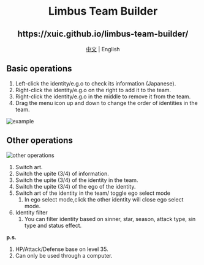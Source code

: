 <h1 align='center'>Limbus Team Builder</h1>

<h2 align='center'>https://xuic.github.io/limbus-team-builder/</h2>
<p align='center'>
   <a href='./README.md'>中文</a> | English
</p>

## Basic operations
1. Left-click the identity/e.g.o to check its information (Japanese).
2. Right-click the identity/e.g.o on the right to add it to the team.
3. Right-click the identity/e.g.o in the middle to remove it from the team.
4. Drag the menu icon up and down to change the order of identities in the team.

  ![example](https://github.com/xuic/limbus-team-builder/assets/30918659/e5211c17-7ded-4159-88d9-7ed1eb793007)

## Other operations
  ![other operations](https://github.com/xuic/limbus-team-builder/assets/30918659/eec888ca-e32f-4936-b5d8-4aed38b0ebdf)

1. Switch art.
2. Switch the upite (3/4) of information.
3. Switch the upite (3/4) of the identity in the team.
4. Switch the upite (3/4) of the ego of the identity.
5. Switch art of the identity in the team/ toggle ego select mode
    1. In ego select mode,click the other identity will close ego select mode.
6. Identity filter
    1. You can filter identity based on sinner, star, season, attack type, sin type and status effect.



**p.s.**
1. HP/Attack/Defense base on level 35.
2. Can only be used through a computer.